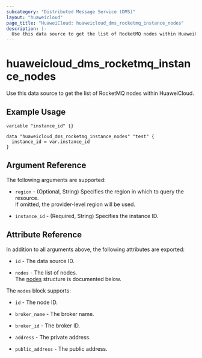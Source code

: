```yaml
---
subcategory: "Distributed Message Service (DMS)"
layout: "huaweicloud"
page_title: "HuaweiCloud: huaweicloud_dms_rocketmq_instance_nodes"
description: |-
  Use this data source to get the list of RocketMQ nodes within HuaweiCloud.
---
```


# huaweicloud_dms_rocketmq_instance_nodes

Use this data source to get the list of RocketMQ nodes within HuaweiCloud.

## Example Usage

```hcl
variable "instance_id" {}

data "huaweicloud_dms_rocketmq_instance_nodes" "test" {
  instance_id = var.instance_id
}
```

## Argument Reference

The following arguments are supported:

* `region` - (Optional, String) Specifies the region in which to query the resource.  
  If omitted, the provider-level region will be used.

* `instance_id` - (Required, String) Specifies the instance ID.

## Attribute Reference

In addition to all arguments above, the following attributes are exported:

* `id` - The data source ID.

* `nodes` - The list of nodes.  
  The [nodes](#nodes_struct) structure is documented below.

<a name="nodes_struct"></a>
The `nodes` block supports:

* `id` - The node ID.

* `broker_name` - The broker name.

* `broker_id` - The broker ID.

* `address` - The private address.

* `public_address` - The public address.
